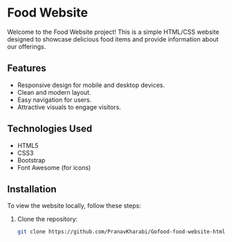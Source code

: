 # Food Website

Welcome to the Food Website project! This is a simple HTML/CSS website designed to showcase delicious food items and provide information about our offerings.

## Features

- Responsive design for mobile and desktop devices.
- Clean and modern layout.
- Easy navigation for users.
- Attractive visuals to engage visitors.

## Technologies Used

- HTML5
- CSS3
- Bootstrap 
- Font Awesome (for icons)

## Installation

To view the website locally, follow these steps:

1. Clone the repository:
   ```bash
   git clone https://github.com/PranavKharabi/Gofood-food-website-html-css-.git
